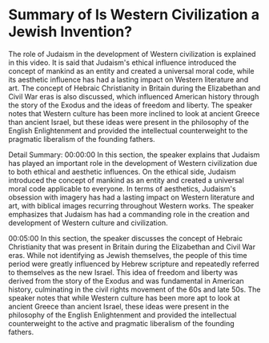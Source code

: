 # Summary of Is Western Civilization a Jewish Invention?

The role of Judaism in the development of Western civilization is explained in this video. It is said that Judaism's ethical influence introduced the concept of mankind as an entity and created a universal moral code, while its aesthetic influence has had a lasting impact on Western literature and art. The concept of Hebraic Christianity in Britain during the Elizabethan and Civil War eras is also discussed, which influenced American history through the story of the Exodus and the ideas of freedom and liberty. The speaker notes that Western culture has been more inclined to look at ancient Greece than ancient Israel, but these ideas were present in the philosophy of the English Enlightenment and provided the intellectual counterweight to the pragmatic liberalism of the founding fathers.

Detail Summary: 
00:00:00
In this section, the speaker explains that Judaism has played an important role in the development of Western civilization due to both ethical and aesthetic influences. On the ethical side, Judaism introduced the concept of mankind as an entity and created a universal moral code applicable to everyone. In terms of aesthetics, Judaism's obsession with imagery has had a lasting impact on Western literature and art, with biblical images recurring throughout Western works. The speaker emphasizes that Judaism has had a commanding role in the creation and development of Western culture and civilization.

00:05:00
In this section, the speaker discusses the concept of Hebraic Christianity that was present in Britain during the Elizabethan and Civil War eras. While not identifying as Jewish themselves, the people of this time period were greatly influenced by Hebrew scripture and repeatedly referred to themselves as the new Israel. This idea of freedom and liberty was derived from the story of the Exodus and was fundamental in American history, culminating in the civil rights movement of the 60s and late 50s. The speaker notes that while Western culture has been more apt to look at ancient Greece than ancient Israel, these ideas were present in the philosophy of the English Enlightenment and provided the intellectual counterweight to the active and pragmatic liberalism of the founding fathers.

